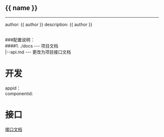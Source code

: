 ## {{ name }}
----------------------------
author: {{ author }}
description: {{ author }}

<br>
###配置说明：
<br>
####1. ./docs --- 项目文档<br>
|--api.md --- 更改为项目接口文档

开发
====
appid：<br>
componentid: <br>

接口
====
[接口文档](./docs/api.md)
